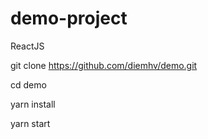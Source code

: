 # demo-project

ReactJS

git clone https://github.com/diemhv/demo.git

cd demo

yarn install

yarn start
